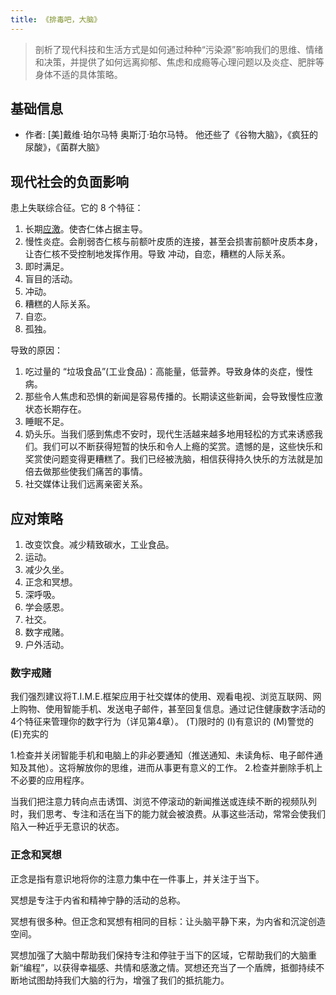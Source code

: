 ```yaml
---
title: 《排毒吧，大脑》
---
```


> 剖析了现代科技和生活方式是如何通过种种“污染源”影响我们的思维、情绪和决策，并提供了如何远离抑郁、焦虑和成瘾等心理问题以及炎症、肥胖等身体不适的具体策略。

## 基础信息
* 作者: [美]戴维·珀尔马特  奥斯汀·珀尔马特。 他还些了《谷物大脑》，《疯狂的尿酸》，《菌群大脑》

## 现代社会的负面影响
患上失联综合征。它的 8 个特征：
1. 长期[应激](../f/feel-stressed-what-happened.md)。使杏仁体占据主导。
2. 慢性炎症。会削弱杏仁核与前额叶皮质的连接，甚至会损害前额叶皮质本身，让杏仁核不受控制地发挥作用。导致 冲动，自恋，糟糕的人际关系。
3. 即时满足。
4. 盲目的活动。
5. 冲动。
6. 糟糕的人际关系。
7. 自恋。
8. 孤独。

导致的原因：
1. 吃过量的 “垃圾食品”(工业食品)：高能量，低营养。导致身体的炎症，慢性病。
2. 那些令人焦虑和恐惧的新闻是容易传播的。长期读这些新闻，会导致慢性应激状态长期存在。
3. 睡眠不足。
4. 奶头乐。当我们感到焦虑不安时，现代生活越来越多地用轻松的方式来诱惑我们。我们可以不断获得短暂的快乐和令人上瘾的奖赏。遗憾的是，这些快乐和奖赏使问题变得更糟糕了。我们已经被洗脑，相信获得持久快乐的方法就是加倍去做那些使我们痛苦的事情。
5. 社交媒体让我们远离亲密关系。


## 应对策略
1. 改变饮食。减少精致碳水，工业食品。
2. 运动。
3. 减少久坐。
4. 正念和冥想。
5. 深呼吸。
6. 学会感恩。
7. 社交。
8. 数字戒赌。
9. 户外活动。

### 数字戒赌
我们强烈建议将T.I.M.E.框架应用于社交媒体的使用、观看电视、浏览互联网、网上购物、使用智能手机、发送电子邮件，甚至回复信息。通过记住健康数字活动的4个特征来管理你的数字行为（详见第4章）。
(T)限时的
(I)有意识的
(M)警觉的
(E)充实的

1.检查并关闭智能手机和电脑上的非必要通知（推送通知、未读角标、电子邮件通知及其他）。这将解放你的思维，进而从事更有意义的工作。
2.检查并删除手机上不必要的应用程序。

当我们把注意力转向点击诱饵、浏览不停滚动的新闻推送或连续不断的视频队列时，我们思考、专注和活在当下的能力就会被浪费。从事这些活动，常常会使我们陷入一种近乎无意识的状态。

### 正念和冥想
正念是指有意识地将你的注意力集中在一件事上，并关注于当下。

冥想是专注于内省和精神宁静的活动的总称。

冥想有很多种。但正念和冥想有相同的目标：让头脑平静下来，为内省和沉淀创造空间。

冥想加强了大脑中帮助我们保持专注和停驻于当下的区域，它帮助我们的大脑重新“编程”​，以获得幸福感、共情和感激之情。冥想还充当了一个盾牌，抵御持续不断地试图劫持我们大脑的行为，增强了我们的抵抗能力。


